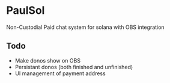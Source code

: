 # PaulSol
 Non-Custodial Paid chat system for solana with OBS integration
 
 ## Todo
- Make donos show on OBS
- Persistant donos (both finished and unfinished)
- UI management of payment address
